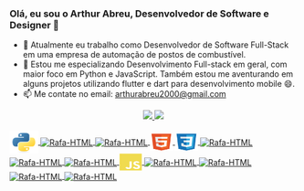 ### Olá, eu sou o Arthur Abreu, Desenvolvedor de Software e Designer 👋

<!--
**arthurabreu2/arthurabreu2** is a ✨ _special_ ✨ repository because its `README.md` (this file) appears on your GitHub profile.

Here are some ideas to get you started:
-->

- 🔭 Atualmente eu trabalho como Desenvolvedor de Software Full-Stack em uma empresa de automação de postos de combustível.
- 🌱 Estou me especializando Desenvolvimento Full-stack em geral, com maior foco em Python e JavaScript. Também estou me aventurando em alguns projetos utilizando flutter e dart para desenvolvimento mobile 😄. 
- 📫 Me contate no email: arthurabreu2000@gmail.com 
 
<div align="center">
  <a href="https://github.com/arthurabreu2">
  <img height="180em" src="https://github-readme-stats.vercel.app/api?username=arthurabreu2&show_icons=true&theme=dark&include_all_commits=true&count_private=true"/>
  <img height="180em" src="https://github-readme-stats.vercel.app/api/top-langs/?username=arthurabreu2&layout=compact&langs_count=7&theme=dark"/>
</div>
<div style="display: inline_block"><br>
  <img align="center" alt="Rafa-Python" height="40" width="50" src="https://raw.githubusercontent.com/devicons/devicon/master/icons/python/python-original.svg">
  <img align="center" alt="Rafa-HTML" height="40" width="50" src="https://cdn.jsdelivr.net/gh/devicons/devicon/icons/django/django-plain.svg" />
  <img align="center" alt="Rafa-HTML" height="60" width="70" src="https://cdn.jsdelivr.net/gh/devicons/devicon/icons/mysql/mysql-original-wordmark.svg" />
  <img align="center" alt="Rafa-HTML" height="30" width="40" src="https://raw.githubusercontent.com/devicons/devicon/master/icons/html5/html5-original.svg">
  <img align="center" alt="Rafa-CSS" height="30" width="40" src="https://raw.githubusercontent.com/devicons/devicon/master/icons/css3/css3-original.svg">
  <img align="center" alt="Rafa-HTML" height="40" width="50" src="https://cdn.jsdelivr.net/gh/devicons/devicon/icons/bootstrap/bootstrap-original.svg"/>
  <img align="center" alt="Rafa-HTML" height="40" width="50" src="https://cdn.jsdelivr.net/gh/devicons/devicon/icons/fastapi/fastapi-original.svg" />
  <img align="center" alt="Rafa-HTML" height="40" width="50" src="https://cdn.jsdelivr.net/gh/devicons/devicon/icons/devicon/devicon-original.svg" />        
  <img align="center" alt="Rafa-Js" height="30" width="40" src="https://raw.githubusercontent.com/devicons/devicon/master/icons/javascript/javascript-plain.svg">
  <img align="center" alt="Rafa-HTML" height="40" width="50" src="https://cdn.jsdelivr.net/gh/devicons/devicon/icons/git/git-original.svg"/>
  <img align="center" alt="Rafa-HTML" height="40" width="50" src="https://cdn.jsdelivr.net/gh/devicons/devicon/icons/photoshop/photoshop-plain.svg" />
  <img align="center" alt="Rafa-HTML" height="40" width="50" src="https://cdn.jsdelivr.net/gh/devicons/devicon/icons/dart/dart-original-wordmark.svg" />
  <img align="center" alt="Rafa-HTML" height="40" width="50" src="https://cdn.jsdelivr.net/gh/devicons/devicon/icons/flutter/flutter-original.svg" />
  
  ##
 
<div> 
